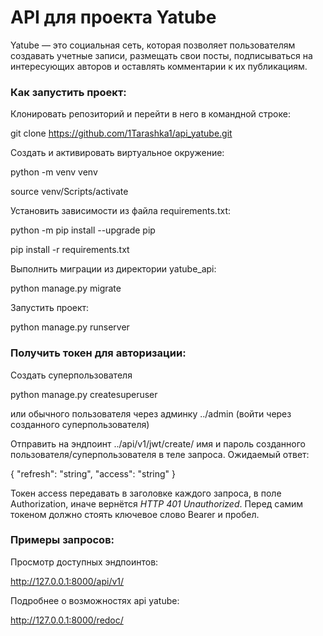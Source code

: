 # API для проекта Yatube
Yatube — это социальная сеть, которая позволяет пользователям создавать учетные записи, размещать свои посты, подписываться на интересующих авторов и оставлять комментарии к их публикациям.

### Как запустить проект:

Клонировать репозиторий и перейти в него в командной строке:

git clone https://github.com/1Tarashka1/api_yatube.git

Cоздать и активировать виртуальное окружение:

python -m venv venv

source venv/Scripts/activate

Установить зависимости из файла requirements.txt:

python -m pip install --upgrade pip

pip install -r requirements.txt

Выполнить миграции из директории yatube_api:

python manage.py migrate

Запустить проект:

python manage.py runserver

### Получить токен для авторизации:

Создать суперпользователя

python manage.py createsuperuser

или обычного пользователя через админку ../admin (войти через созданного суперпользователя)

Отправить на эндпоинт ../api/v1/jwt/create/ имя и пароль созданного пользователя/суперпользователя в теле запроса. Ожидаемый ответ:

{
  "refresh": "string",
  "access": "string"
}

Токен access передавать в заголовке каждого запроса, в поле Authorization, иначе вернётся *HTTP 401 Unauthorized*. Перед самим токеном должно стоять ключевое слово Bearer и пробел.

### Примеры запросов:

Просмотр доступных эндпоинтов:

http://127.0.0.1:8000/api/v1/

Подробнее о возможностях api yatube:

http://127.0.0.1:8000/redoc/